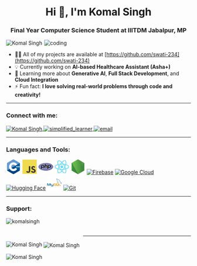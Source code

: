 
<h1 align="center">Hi 👋, I'm Komal Singh</h1>
<h3 align="center">Final Year Computer Science Student at IIITDM Jabalpur, MP</h3>

<!-- Coding GIF -->
<img align="right" alt="coding" width="400" src="https://user-images.githubusercontent.com/55389276/140866485-8fb1c876-9a8f-4d6a-98dc-08c4981eaf70.gif">

<!-- Profile views counter -->
<p align="left"> <img src="https://komarev.com/ghpvc/?username=swati-234&label=Profile%20views&color=0e75b6&style=flat" alt="Komal Singh" /> </p>

- 👩‍💻 All of my projects are available at [https://github.com/swati-234](https://github.com/swati-234)
- 💡 Currently working on **AI-based Healthcare Assistant (Asha+)**
- 🎯 Learning more about **Generative AI**, **Full Stack Development**, and **Cloud Integration**
- ⚡ Fun fact: **I love solving real-world problems through code and creativity!**

---

<h3 align="left">Connect with me:</h3>
<p align="left">
<a href="https://www.linkedin.com/in/singh--komal/" target="blank">
  <img align="center" src="https://raw.githubusercontent.com/rahuldkjain/github-profile-readme-generator/master/src/images/icons/Social/linked-in-alt.svg" alt="Komal Singh" height="30" width="40" />
</a>
<a href="https://www.instagram.com/simplified_learner/" target="blank">
  <img align="center" src="https://raw.githubusercontent.com/rahuldkjain/github-profile-readme-generator/master/src/images/icons/Social/instagram.svg" alt="simplified_learner" height="30" width="40" />
</a>
<a href="mailto:22bcs140@iiitdmj.ac.in" target="blank">
  <img align="center" src="https://cdn-icons-png.flaticon.com/512/732/732200.png" alt="email" height="30" width="40" />
</a>
</p>

---

<h3 align="left">Languages and Tools:</h3>
<p align="left">
<a href="https://www.w3schools.com/cpp/" target="_blank" rel="noreferrer"><img src="https://raw.githubusercontent.com/devicons/devicon/master/icons/cplusplus/cplusplus-original.svg" alt="C++" width="40" height="40"/></a>
<a href="https://developer.mozilla.org/en-US/docs/Web/JavaScript" target="_blank" rel="noreferrer"><img src="https://raw.githubusercontent.com/devicons/devicon/master/icons/javascript/javascript-original.svg" alt="JavaScript" width="40" height="40"/></a>
<a href="https://www.php.net/" target="_blank" rel="noreferrer"><img src="https://raw.githubusercontent.com/devicons/devicon/master/icons/php/php-original.svg" alt="PHP" width="40" height="40"/></a>
<a href="https://reactjs.org/" target="_blank" rel="noreferrer"><img src="https://raw.githubusercontent.com/devicons/devicon/master/icons/react/react-original.svg" alt="React" width="40" height="40"/></a>
<a href="https://nodejs.org/" target="_blank" rel="noreferrer"><img src="https://raw.githubusercontent.com/devicons/devicon/master/icons/nodejs/nodejs-original.svg" alt="Node.js" width="40" height="40"/></a>
<a href="https://firebase.google.com/" target="_blank" rel="noreferrer"><img src="https://www.vectorlogo.zone/logos/firebase/firebase-icon.svg" alt="Firebase" width="40" height="40"/></a>
<a href="https://cloud.google.com/" target="_blank" rel="noreferrer"><img src="https://www.vectorlogo.zone/logos/google_cloud/google_cloud-icon.svg" alt="Google Cloud" width="40" height="40"/></a>
<a href="https://huggingface.co/" target="_blank" rel="noreferrer"><img src="https://avatars.githubusercontent.com/u/25720743?s=200&v=4" alt="Hugging Face" width="40" height="40"/></a>
<a href="https://www.mysql.com/" target="_blank" rel="noreferrer"><img src="https://raw.githubusercontent.com/devicons/devicon/master/icons/mysql/mysql-original-wordmark.svg" alt="MySQL" width="40" height="40"/></a>
<a href="https://git-scm.com/" target="_blank" rel="noreferrer"><img src="https://www.vectorlogo.zone/logos/git-scm/git-scm-icon.svg" alt="Git" width="40" height="40"/></a>
</p>

---

<h3 align="left">Support:</h3>
<p><a href="https://www.buymeacoffee.com/komalsingh"> 
<img align="left" src="https://cdn.buymeacoffee.com/buttons/v2/default-yellow.png" height="50" width="210" alt="komalsingh" /></a></p><br><br>

---

<p><img align="left" src="https://github-readme-stats.vercel.app/api/top-langs?username=swati-234&show_icons=true&locale=en&layout=compact&theme=radical" alt="Komal Singh" /></p>

<p>&nbsp;<img align="center" src="https://github-readme-stats.vercel.app/api?username=swati-234&show_icons=true&locale=en&theme=radical" alt="Komal Singh" /></p>

<p><img align="center" src="https://github-readme-streak-stats.herokuapp.com/?user=swati-234&theme=radical" alt="Komal Singh" /></p>
